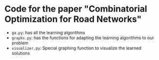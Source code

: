 # Code for the paper "Combinatorial Optimization for Road Networks"

- `ga.py`: has all the learning algorithms
- `graphs.py`: has the functions for adapting the learning algorithms to our problem
- `visualizer.py`: Special graphing function to visualize the learned solutions


